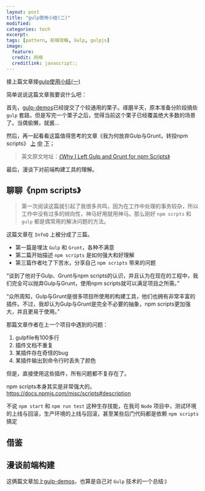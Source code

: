 ```yaml
---
layout: post
title: "gulp使用小结(二)"
modified:
categories: tech
excerpt:
tags: [pattern, 前端攻略, Gulp, gulpjs]
image:
  feature:
  credit: 网络
  creditlink: javascript:;
---
```


接上篇文章接[gulp使用小结(一)](http://www.fefork.com/gulp_1/)

简单说说这篇文章我要说什么吧：

首先，[gulp-demos](https://github.com/nieweidong/gulp-demos)已经提交了个较通用的栗子。琢磨半天，原本准备分阶段搞些 ```gulp``` 套路，但是写完一个栗子之后，觉得当前这个栗子已经覆盖绝大多数的场景了。当偶偷懒，就酱...

然后，再一起看看这篇值得思考的文章《我为何放弃Gulp与Grunt，转投npm scripts》
[上](http://www.infoq.com/cn/news/2016/02/gulp-grunt-npm-scripts-part1)
[中](http://www.infoq.com/cn/news/2016/02/gulp-grunt-npm-scripts-part2)
[下](http://www.infoq.com/cn/news/2016/02/gulp-grunt-npm-scripts-part3)；

> 英文原文地址：[《Why I Left Gulp and Grunt for npm Scripts》](https://medium.freecodecamp.com/why-i-left-gulp-and-grunt-for-npm-scripts-3d6853dd22b8)

最后，漫谈下对前端构建工具的理解。

## 聊聊《npm scripts》

> 第一次阅读这篇就引起了我很多共鸣，因为在工作中处理的事务较杂，所以工作中没有过多的倾向性，神马好用就用神马。那么刚好 ```npm scrpts``` 和 ```gulp``` 都是偶常用的解决问题的方法。

这篇文章在 ```InfoQ``` 上被分成了三篇。

- 第一篇是埋汰 ```Gulp``` 和 ```Grunt```，各种不满意
- 第二篇开始描述 ```npm scripts``` 是如何强大和好理解
- 第三篇作者吐了下苦水，分享自己 ```npm scripts``` 带来的问题


“谈到了他对于Gulp、Grunt与npm scripts的认识，并且认为在现在的工程中，我们完全可以抛弃Gulp与Grunt，使用npm scripts就可以满足项目之所需。”

“众所周知，Gulp与Grunt是很多项目所使用的构建工具，他们也拥有非常丰富的插件。不过，我却认为Gulp与Grunt是完全不必要的抽象，npm scripts更加强大，并且更易于使用。”

那篇文章作者在上一个项目中遇到的问题：
1. gulpfile有100多行
2. 插件文档不重复
3. 某插件存在奇怪的bug
4. 某插件输出到命令行时丢失了颜色

但是，直接使用这些插件，所有问题都不复存在了。

npm scripts本身其实是非常强大的。https://docs.npmjs.com/misc/scripts#description




不说 ```npm start``` 和 ```npm run test``` 这种生存技能，在我司 ```Node``` 项目中，测试环境的上线与回滚，生产环境的上线与回滚，甚至某些后门代码都是依赖 ```npm scripts``` 搞定


## 借鉴


## 漫谈前端构建



这俩篇文章加上[gulp-demos](https://github.com/nieweidong/gulp-demos)，也算是自己对 ```Gulp``` 技术的一个总结:)
